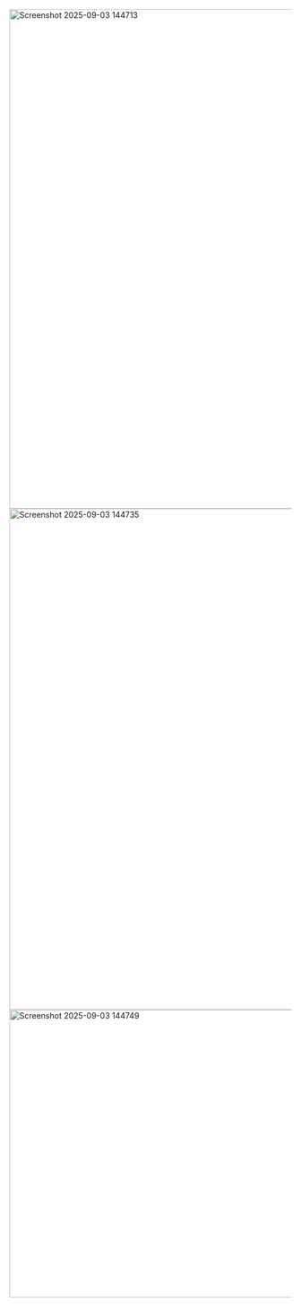 <img width="1637" height="892" alt="Screenshot 2025-09-03 144713" src="https://github.com/user-attachments/assets/ac06f5b8-2f9d-4ac8-986c-4ba548899c60" />
<img width="1635" height="895" alt="Screenshot 2025-09-03 144735" src="https://github.com/user-attachments/assets/1b3fe855-de2a-4d0d-8829-2de8273e8aa6" />
<img width="1641" height="514" alt="Screenshot 2025-09-03 144749" src="https://github.com/user-attachments/assets/47968b56-b73b-4136-a4d3-87cab8e404aa" />
